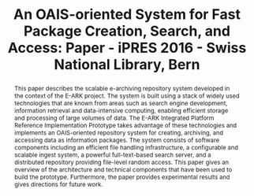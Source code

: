 ---
abstract: This paper describes the scalable e-archiving repository system developed
  in the context of the E-ARK project. The system is built using a stack of widely
  used technologies that are known from areas such as search engine development, information
  retrieval and data-intensive computing, enabling efficient storage and processing
  of large volumes of data. The E-ARK Integrated Platform Reference Implementation
  Prototype takes advantage of these technologies and implements an OAIS-oriented
  repository system for creating, archiving, and accessing data as information packages.
  The system consists of software components including an efficient file handling
  infrastructure, a configurable and scalable ingest system, a powerful full-text-based
  search server, and a distributed repository providing file-level random access.
  This paper gives an overview of the architecture and technical components that have
  been used to build the prototype. Furthermore, the paper provides experimental results
  and gives directions for future work.
creators:
- Schlarb, Sven
- Delve, Janet
- Aas, Kuldar
- Bartha, Mihai
- Karl, Roman
- Rörden, Jan
- Schmidt, Rainer
date: null
document_url: https://services.phaidra.univie.ac.at/api/object/o:502851/download
grand_parent: iPRES
institutions: []
keywords: []
landing_page_url: https://phaidra.univie.ac.at/o:502851
language: eng
layout: publication
license: CC BY-NC-SA 3.0 AT
notes_url: null
parent: iPRES 2016
presentation_url: null
size: 770037
source_name: iPRES
title: 'An OAIS-oriented System for Fast Package Creation, Search, and Access: Paper
  - iPRES 2016 - Swiss National Library, Bern'
type: paper
year: 2016
---